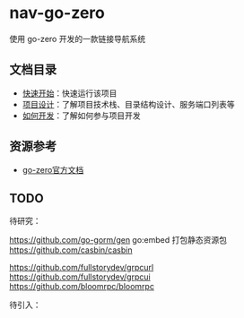 # nav-go-zero

使用 go-zero 开发的一款链接导航系统


## 文档目录

- [快速开始](./docs/quick-start/快速开始.md)：快速运行该项目
- [项目设计](./docs/design/项目设计.md)：了解项目技术栈、目录结构设计、服务端口列表等
- [如何开发](./docs/快速开始.md)：了解如何参与项目开发


## 资源参考

- [go-zero官方文档](https://go-zero.dev/cn/)


## TODO

待研究：

https://github.com/go-gorm/gen
go:embed 打包静态资源包
https://github.com/casbin/casbin

https://github.com/fullstorydev/grpcurl
https://github.com/fullstorydev/grpcui
https://github.com/bloomrpc/bloomrpc

待引入：
